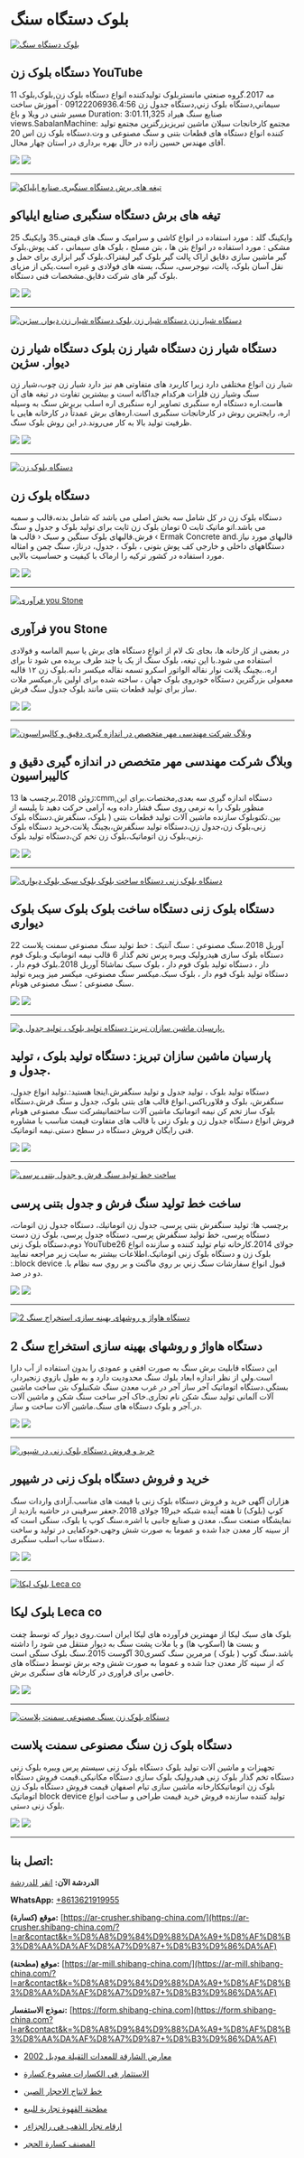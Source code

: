 # بلوک دستگاه سنگ

<a href="https://swt.shibang-china.com/?l=ar&img&k=%D8%A8%D9%84%D9%88%DA%A9+%D8%AF%D8%B3%D8%AA%DA%AF%D8%A7%D9%87+%D8%B3%D9%86%DA%AF" target="_blank">![بلوک دستگاه سنگ](http://static.shibang-china.com/all-800x300/921.jpg)</a>

## دستگاه بلوک زن YouTube
11 مه 2017.گروه صنعتي مانستربلوک توليدکننده انواع دستگاه بلوک زن,بلوک,بلوک سيماني,دستگاه بلوک زني,دستگاه جدول زن 09122206936.4:56 &middot; آموزش ساخت مسیر شنی در ویلا و باغ Duration: 3:01.صنایع سنگ هیراد 11,325 views.SabalanMachine: مجتمع کارخانجات سبلان ماشین تبریزبزرگترین مجتمع تولید کننده انواع دستگاه های قطعات بتنی و سنگ مصنوعی و وت.دستگاه بلوک زن اس 20 آقای مهندس حسین زاده در حال بهره برداری در استان چهار محال.


<a href="https://whatsapp.shibangsoft.com/WhatsApp.php" target="_blank" title="WhatsApp">![](http://static.shibang-china.com/icon/whatsapp.png)</a> <a href="https://swt.shibang-china.com/?l=ar&icon&k=%D8%A8%D9%84%D9%88%DA%A9+%D8%AF%D8%B3%D8%AA%DA%AF%D8%A7%D9%87+%D8%B3%D9%86%DA%AF" target="_blank">![](http://static.shibang-china.com/icon/chat-ar.png)</a>

---

<a href="https://swt.shibang-china.com/?l=ar&img&k=%D8%A8%D9%84%D9%88%DA%A9+%D8%AF%D8%B3%D8%AA%DA%AF%D8%A7%D9%87+%D8%B3%D9%86%DA%AF" target="_blank">![تیغه های برش دستگاه سنگبری صنایع ایلیاکو](http://static.shibang-china.com/all-800x300/962.jpg)</a>

## تیغه های برش دستگاه سنگبری صنایع ایلیاکو
25 وایکینگ گلد : مورد استفاده در انواع کاشی و سرامیک و سنگ های قیمتی.35 وایکینگ مشکی : مورد استفاده در انواع بتن ها ، بتن مسلح ، بلوک های سیمانی ، کف پوش.بلوک گیر ماشین سازی دقایق اراک پالت گیر بلوک گیر لیفتراک.بلوک گیر ابزاری برای حمل و نقل آسان بلوک، پالت، نیوجرسی، سنگ، بسته های فولادی و غیره است.یکی از مزیای بلوک گیر های شرکت دقایق.مشخصات فنی دستگاه.


<a href="https://whatsapp.shibangsoft.com/WhatsApp.php" target="_blank" title="WhatsApp">![](http://static.shibang-china.com/icon/whatsapp.png)</a> <a href="https://swt.shibang-china.com/?l=ar&icon&k=%D8%A8%D9%84%D9%88%DA%A9+%D8%AF%D8%B3%D8%AA%DA%AF%D8%A7%D9%87+%D8%B3%D9%86%DA%AF" target="_blank">![](http://static.shibang-china.com/icon/chat-ar.png)</a>

---

<a href="https://swt.shibang-china.com/?l=ar&img&k=%D8%A8%D9%84%D9%88%DA%A9+%D8%AF%D8%B3%D8%AA%DA%AF%D8%A7%D9%87+%D8%B3%D9%86%DA%AF" target="_blank">![دستگاه شیار زن دستگاه شیار زن بلوک دستگاه شیار زن دیوار. سژین](http://static.shibang-china.com/all-800x300/98.jpg)</a>

## دستگاه شیار زن دستگاه شیار زن بلوک دستگاه شیار زن دیوار. سژین
شیار زن انواع مختلفی دارد زیرا کاربرد های متفاوتی هم نیز دارد شیار زن چوب،شیار زن سنگ وشیار زن فلزات هرکدام جداگانه است و بیشترین تفاوت در تیغه های آن هاست.اره دستگاه اره سنگبری تصاویر اره سنگبری اره اسلب بربرش سنگ به وسیله اره، رایجترین روش در کارخانجات سنگبری است.اره‌های برش عمدتاً در کارخانه هایی با ظرفیت تولید بالا به کار می‌روند.در این روش بلوک سنگ.


<a href="https://whatsapp.shibangsoft.com/WhatsApp.php" target="_blank" title="WhatsApp">![](http://static.shibang-china.com/icon/whatsapp.png)</a> <a href="https://swt.shibang-china.com/?l=ar&icon&k=%D8%A8%D9%84%D9%88%DA%A9+%D8%AF%D8%B3%D8%AA%DA%AF%D8%A7%D9%87+%D8%B3%D9%86%DA%AF" target="_blank">![](http://static.shibang-china.com/icon/chat-ar.png)</a>

---

<a href="https://swt.shibang-china.com/?l=ar&img&k=%D8%A8%D9%84%D9%88%DA%A9+%D8%AF%D8%B3%D8%AA%DA%AF%D8%A7%D9%87+%D8%B3%D9%86%DA%AF" target="_blank">![دستگاه بلوک زن](http://static.shibang-china.com/all-800x300/1433.jpg)</a>

## دستگاه بلوک زن
دستگاه بلوک زن در کل شامل سه بخش اصلی می باشد که شامل بدنه،قالب و سمبه می باشد.اتو ماتیک ثابت 0 تومان بلوک زن ثایت برای تولید بلوک و جدول و سنگ فرش.قالبهای بلوک سنگین و سبک ‹ قالب ها ‹ Ermak Concrete and.قالبهای مورد نیاز دستگاههای داخلی و خارجی کف پوش بتونی ، بلوک ، جدول، درناژ، سنگ چمن و امثاله مورد استفاده در کشور ترکیه را ارماک با کیفیت و حساسیت بالایی.


<a href="https://whatsapp.shibangsoft.com/WhatsApp.php" target="_blank" title="WhatsApp">![](http://static.shibang-china.com/icon/whatsapp.png)</a> <a href="https://swt.shibang-china.com/?l=ar&icon&k=%D8%A8%D9%84%D9%88%DA%A9+%D8%AF%D8%B3%D8%AA%DA%AF%D8%A7%D9%87+%D8%B3%D9%86%DA%AF" target="_blank">![](http://static.shibang-china.com/icon/chat-ar.png)</a>

---

<a href="https://swt.shibang-china.com/?l=ar&img&k=%D8%A8%D9%84%D9%88%DA%A9+%D8%AF%D8%B3%D8%AA%DA%AF%D8%A7%D9%87+%D8%B3%D9%86%DA%AF" target="_blank">![فرآوری you Stone](http://static.shibang-china.com/all-800x300/1130.jpg)</a>

## فرآوری you Stone
در بعضی از کارخانه ها، بجای تک لام از انواع دستگاه های برش یا سیم الماسه و فولادی استفاده می شود.با این تیغه، بلوک سنگ از یک یا چند طرف بریده می شود تا برای اره،.بچینگ پلانت نوار نقاله الواتور اسکرو تسمه نقاله میکسر دانه.بلوک زن ١٢ قالبه معمولى بزرگترین دستگاه خودروی بلوک جهان ، ساخته شده برای اولین بار.میکسر ملات ساز برای تولید قطعات بتنی مانند بلوک جدول سنگ فرش.


<a href="https://whatsapp.shibangsoft.com/WhatsApp.php" target="_blank" title="WhatsApp">![](http://static.shibang-china.com/icon/whatsapp.png)</a> <a href="https://swt.shibang-china.com/?l=ar&icon&k=%D8%A8%D9%84%D9%88%DA%A9+%D8%AF%D8%B3%D8%AA%DA%AF%D8%A7%D9%87+%D8%B3%D9%86%DA%AF" target="_blank">![](http://static.shibang-china.com/icon/chat-ar.png)</a>

---

<a href="https://swt.shibang-china.com/?l=ar&img&k=%D8%A8%D9%84%D9%88%DA%A9+%D8%AF%D8%B3%D8%AA%DA%AF%D8%A7%D9%87+%D8%B3%D9%86%DA%AF" target="_blank">![وبلاگ شرکت مهندسی مهر متخصص در اندازه گیری دقیق و کالیبراسیون](http://static.shibang-china.com/all-800x300/1368.jpg)</a>

## وبلاگ شرکت مهندسی مهر متخصص در اندازه گیری دقیق و کالیبراسیون
13 ژوئن 2018.برچسب ها:cmm,دستگاه اندازه گیری سه بعدی,مختصات.برای این منظور بلوک را به نرمی روی سنگ فشار داده وبه آرامی حرکت دهید تا پلیسه از بین.تکنوبلوک سازنده ماشین آلات تولید قطعات بتنی ( بلوک، سنگفرش.دستگاه بلوک زنی،بلوک زن،جدول زن،دستگاه تولید سنگفرش،بچینگ پلانت،خرید دستگاه بلوک زنی،بلوک زن اتوماتیک،بلوک زن تخم کن،دستگاه تولید بلوک.


<a href="https://whatsapp.shibangsoft.com/WhatsApp.php" target="_blank" title="WhatsApp">![](http://static.shibang-china.com/icon/whatsapp.png)</a> <a href="https://swt.shibang-china.com/?l=ar&icon&k=%D8%A8%D9%84%D9%88%DA%A9+%D8%AF%D8%B3%D8%AA%DA%AF%D8%A7%D9%87+%D8%B3%D9%86%DA%AF" target="_blank">![](http://static.shibang-china.com/icon/chat-ar.png)</a>

---

<a href="https://swt.shibang-china.com/?l=ar&img&k=%D8%A8%D9%84%D9%88%DA%A9+%D8%AF%D8%B3%D8%AA%DA%AF%D8%A7%D9%87+%D8%B3%D9%86%DA%AF" target="_blank">![دستگاه بلوک زنی دستگاه ساخت بلوک بلوک سبک بلوک دیواری](http://static.shibang-china.com/all-800x300/67.jpg)</a>

## دستگاه بلوک زنی دستگاه ساخت بلوک بلوک سبک بلوک دیواری
22 آوريل 2018.سنگ مصنوعی : سنگ آنتیک : خط تولید سنگ مصنوعی سمنت پلاست دستگاه بلوک سازی هیدرولیک ویبره پرس تخم گذار 6 قالب نیمه اتوماتیک و.بلوک فوم دار ، دستگاه تولید بلوک فوم دار ، بلوک سبک نماشا5 آوريل 2018.بلوک فوم دار ، دستگاه تولید بلوک فوم دار ، بلوک سبک.میکسر سنگ مصنوعی، میکسر میز ویبره تولید سنگ مصنوعی ؛ سنگ مصنوعی هونام.


<a href="https://whatsapp.shibangsoft.com/WhatsApp.php" target="_blank" title="WhatsApp">![](http://static.shibang-china.com/icon/whatsapp.png)</a> <a href="https://swt.shibang-china.com/?l=ar&icon&k=%D8%A8%D9%84%D9%88%DA%A9+%D8%AF%D8%B3%D8%AA%DA%AF%D8%A7%D9%87+%D8%B3%D9%86%DA%AF" target="_blank">![](http://static.shibang-china.com/icon/chat-ar.png)</a>

---

<a href="https://swt.shibang-china.com/?l=ar&img&k=%D8%A8%D9%84%D9%88%DA%A9+%D8%AF%D8%B3%D8%AA%DA%AF%D8%A7%D9%87+%D8%B3%D9%86%DA%AF" target="_blank">![پارسیان ماشین سازان تبریز: دستگاه تولید بلوک ، تولید جدول و.](http://static.shibang-china.com/all-800x300/282.jpg)</a>

## پارسیان ماشین سازان تبریز: دستگاه تولید بلوک ، تولید جدول و.
دستگاه تولید بلوک ، تولید جدول و تولید سنگفرش.اینجا هستید:.تولید انواع جدول، سنگفرش، بلوک و فلاورباکس.انواع قالب های بتنی بلوک، جدول و سنگ فرش.دستگاه بلوک ساز تخم کن نیمه اتوماتیک ماشین آلات ساختمانیشرکت سنگ مصنوعی هونام فروش انواع دستگاه جدول زن و بلوک زنی با قالب های متفاوت قیمت مناسب با مشاوره فنی رایگان فروش دستگاه در سطح دستی.نیمه اتوماتیک.


<a href="https://whatsapp.shibangsoft.com/WhatsApp.php" target="_blank" title="WhatsApp">![](http://static.shibang-china.com/icon/whatsapp.png)</a> <a href="https://swt.shibang-china.com/?l=ar&icon&k=%D8%A8%D9%84%D9%88%DA%A9+%D8%AF%D8%B3%D8%AA%DA%AF%D8%A7%D9%87+%D8%B3%D9%86%DA%AF" target="_blank">![](http://static.shibang-china.com/icon/chat-ar.png)</a>

---

<a href="https://swt.shibang-china.com/?l=ar&img&k=%D8%A8%D9%84%D9%88%DA%A9+%D8%AF%D8%B3%D8%AA%DA%AF%D8%A7%D9%87+%D8%B3%D9%86%DA%AF" target="_blank">![ساخت خط تولید سنگ فرش و جدول بتنی پرسی](http://static.shibang-china.com/all-800x300/377.jpg)</a>

## ساخت خط تولید سنگ فرش و جدول بتنی پرسی
برچسب ها: تولید سنگفرش بتنی پرسی، جدول زن اتوماتیك، دستگاه جدول زن اتومات، دستگاه پرسی، خط تولید سنگفرش پرسی، دستگاه جدول پرسی، بلوک زن دست دوم،دستگاه بلوک زنی YouTube26 جولای 2014.کارخانه تیام تولید کننده و سازنده انواع بلوک زن و دستگاه بلوک زنی اتوماتیک.اطلاعات بیشتر به سایت زیر مراجعه نمایید :.block device .قبول انواع سفارشات سنگ زني بر روي ماگنت و بر روي سه نظام با دو در صد.


<a href="https://whatsapp.shibangsoft.com/WhatsApp.php" target="_blank" title="WhatsApp">![](http://static.shibang-china.com/icon/whatsapp.png)</a> <a href="https://swt.shibang-china.com/?l=ar&icon&k=%D8%A8%D9%84%D9%88%DA%A9+%D8%AF%D8%B3%D8%AA%DA%AF%D8%A7%D9%87+%D8%B3%D9%86%DA%AF" target="_blank">![](http://static.shibang-china.com/icon/chat-ar.png)</a>

---

<a href="https://swt.shibang-china.com/?l=ar&img&k=%D8%A8%D9%84%D9%88%DA%A9+%D8%AF%D8%B3%D8%AA%DA%AF%D8%A7%D9%87+%D8%B3%D9%86%DA%AF" target="_blank">![2 دستگاه هاواژ و روشهای بهینه سازی استخراج سنگ](http://static.shibang-china.com/all-800x300/804.jpg)</a>

## 2 دستگاه هاواژ و روشهای بهینه سازی استخراج سنگ
این دستگاه قابلیت برش سنگ به صورت افقی و عمودی را بدون استفاده از آب دارا است.ولي از نظر اندازه ابعاد بلوك سنگ محدودیت دارد و به طول بازوي زنجيردار، بستگي.دستگاه اتوماتیک آجر ساز آجر در غرب معدن سنگ شکنبلوک بتن ساخت ماشین آلات آلمانی تولید سنگ شکن نام تجاری.خاک آجر ساخت سنگ شکن و ماشین آلات در.آجر و بلوک دستگاه های سنگ.ماشین آلات ساخت و ساز.


<a href="https://whatsapp.shibangsoft.com/WhatsApp.php" target="_blank" title="WhatsApp">![](http://static.shibang-china.com/icon/whatsapp.png)</a> <a href="https://swt.shibang-china.com/?l=ar&icon&k=%D8%A8%D9%84%D9%88%DA%A9+%D8%AF%D8%B3%D8%AA%DA%AF%D8%A7%D9%87+%D8%B3%D9%86%DA%AF" target="_blank">![](http://static.shibang-china.com/icon/chat-ar.png)</a>

---

<a href="https://swt.shibang-china.com/?l=ar&img&k=%D8%A8%D9%84%D9%88%DA%A9+%D8%AF%D8%B3%D8%AA%DA%AF%D8%A7%D9%87+%D8%B3%D9%86%DA%AF" target="_blank">![خرید و فروش دستگاه بلوک زنی در شیپور](http://static.shibang-china.com/all-800x300/1090.jpg)</a>

## خرید و فروش دستگاه بلوک زنی در شیپور
هزاران آگهی خرید و فروش دستگاه بلوک زنی با قیمت های مناسب.آزادی واردات سنگ کوپ (بلوک) تا هفته آینده شبکه خبر19 جولای 2018.جعفر سرقینی در حاشیه بازدید از نمایشگاه صنعت سنگ، معدن و صنایع جانبی با اشره.سنگ کوپ یا بلوک، سنگی است که از سینه کار معدن جدا شده و عموما به صورت شش وجهی.خودکفایی در تولید و ساخت دستگاه ساب اسلب سنگبری.


<a href="https://whatsapp.shibangsoft.com/WhatsApp.php" target="_blank" title="WhatsApp">![](http://static.shibang-china.com/icon/whatsapp.png)</a> <a href="https://swt.shibang-china.com/?l=ar&icon&k=%D8%A8%D9%84%D9%88%DA%A9+%D8%AF%D8%B3%D8%AA%DA%AF%D8%A7%D9%87+%D8%B3%D9%86%DA%AF" target="_blank">![](http://static.shibang-china.com/icon/chat-ar.png)</a>

---

<a href="https://swt.shibang-china.com/?l=ar&img&k=%D8%A8%D9%84%D9%88%DA%A9+%D8%AF%D8%B3%D8%AA%DA%AF%D8%A7%D9%87+%D8%B3%D9%86%DA%AF" target="_blank">![بلوک لیکا Leca co](http://static.shibang-china.com/all-800x300/718.jpg)</a>

## بلوک لیکا Leca co
بلوک های سبک لیکا از مهمترین فرآورده های لیکا ایران است.روی دیوار که توسط چفت و بست ها (اسکوپ ها) و یا ملات پشت سنگ به دیوار منتقل می شود را داشته باشد.سنگ کوپ ( بلوک ) مرمرین سنگ کسری30 آگوست 2015.سنگ بلوک سنگی است که از سینه کار معدن جدا شده و عموما به صورت شش وجه برش توسط دستگاه های خاصی برای فراوری در کارخانه های سنگبری برش.


<a href="https://whatsapp.shibangsoft.com/WhatsApp.php" target="_blank" title="WhatsApp">![](http://static.shibang-china.com/icon/whatsapp.png)</a> <a href="https://swt.shibang-china.com/?l=ar&icon&k=%D8%A8%D9%84%D9%88%DA%A9+%D8%AF%D8%B3%D8%AA%DA%AF%D8%A7%D9%87+%D8%B3%D9%86%DA%AF" target="_blank">![](http://static.shibang-china.com/icon/chat-ar.png)</a>

---

<a href="https://swt.shibang-china.com/?l=ar&img&k=%D8%A8%D9%84%D9%88%DA%A9+%D8%AF%D8%B3%D8%AA%DA%AF%D8%A7%D9%87+%D8%B3%D9%86%DA%AF" target="_blank">![دستگاه بلوک زن سنگ مصنوعی سمنت پلاست](http://static.shibang-china.com/all-800x300/973.jpg)</a>

## دستگاه بلوک زن سنگ مصنوعی سمنت پلاست
تجهیزات و ماشین آلات تولید بلوک دستگاه بلوک زنی سیستم پرس ویبره بلوک زنی دستگاه تخم گذار بلوک زنی هیدرولیک بلوک سازی دستگاه مکانیکی.قیمت فروش دستگاه بلوک زن اتوماتیککارخانه ماشین سازی تیام اصفهان قیمت فروش دستگاه بلوک زن اتوماتیک block device تولید کننده سازنده فروش خرید قیمت طراحی و ساخت انواع بلوک زنی دستی.


<a href="https://whatsapp.shibangsoft.com/WhatsApp.php" target="_blank" title="WhatsApp">![](http://static.shibang-china.com/icon/whatsapp.png)</a> <a href="https://swt.shibang-china.com/?l=ar&icon&k=%D8%A8%D9%84%D9%88%DA%A9+%D8%AF%D8%B3%D8%AA%DA%AF%D8%A7%D9%87+%D8%B3%D9%86%DA%AF" target="_blank">![](http://static.shibang-china.com/icon/chat-ar.png)</a>

---
## اتصل بنا:

**الدردشة الآن:** [انقر للدردشة](https://swt.shibang-china.com?l=ar&contact&k=%D8%A8%D9%84%D9%88%DA%A9+%D8%AF%D8%B3%D8%AA%DA%AF%D8%A7%D9%87+%D8%B3%D9%86%DA%AF)

**WhatsApp:**  [+8613621919955](https://whatsapp.shibangsoft.com/WhatsApp.php)

**موقع (كسارة):** [https://ar-crusher.shibang-china.com/](https://ar-crusher.shibang-china.com/?l=ar&contact&k=%D8%A8%D9%84%D9%88%DA%A9+%D8%AF%D8%B3%D8%AA%DA%AF%D8%A7%D9%87+%D8%B3%D9%86%DA%AF)

**موقع (مطحنة):** [https://ar-mill.shibang-china.com/](https://ar-mill.shibang-china.com/?l=ar&contact&k=%D8%A8%D9%84%D9%88%DA%A9+%D8%AF%D8%B3%D8%AA%DA%AF%D8%A7%D9%87+%D8%B3%D9%86%DA%AF)

**نموذج الاستفسار:** [https://form.shibang-china.com](https://form.shibang-china.com?l=ar&contact&k=%D8%A8%D9%84%D9%88%DA%A9+%D8%AF%D8%B3%D8%AA%DA%AF%D8%A7%D9%87+%D8%B3%D9%86%DA%AF)

* [معارض الشارقة للمعدات الثقيلة موديل 2002](../17/%D9%85%D8%B9%D8%A7%D8%B1%D8%B6%20%D8%A7%D9%84%D8%B4%D8%A7%D8%B1%D9%82%D8%A9%20%D9%84%D9%84%D9%85%D8%B9%D8%AF%D8%A7%D8%AA%20%D8%A7%D9%84%D8%AB%D9%82%D9%8A%D9%84%D8%A9%20%D9%85%D9%88%D8%AF%D9%8A%D9%84%202002.md)

* [الاستثمار في الكسارات مشروع كسارة](../20/%D8%A7%D9%84%D8%A7%D8%B3%D8%AA%D8%AB%D9%85%D8%A7%D8%B1%20%D9%81%D9%8A%20%D8%A7%D9%84%D9%83%D8%B3%D8%A7%D8%B1%D8%A7%D8%AA%20%D9%85%D8%B4%D8%B1%D9%88%D8%B9%20%D9%83%D8%B3%D8%A7%D8%B1%D8%A9.md)

* [خط لانتاج الاحجار الصين](../18/%D8%AE%D8%B7%20%D9%84%D8%A7%D9%86%D8%AA%D8%A7%D8%AC%20%D8%A7%D9%84%D8%A7%D8%AD%D8%AC%D8%A7%D8%B1%20%D8%A7%D9%84%D8%B5%D9%8A%D9%86.md)

* [مطحنة القهوة تجارية للبيع](../16/%D9%85%D8%B7%D8%AD%D9%86%D8%A9%20%D8%A7%D9%84%D9%82%D9%87%D9%88%D8%A9%20%D8%AA%D8%AC%D8%A7%D8%B1%D9%8A%D8%A9%20%D9%84%D9%84%D8%A8%D9%8A%D8%B9.md)

* [ارقام تجار الذهب في رالجزاءر](../20/%D8%A7%D8%B1%D9%82%D8%A7%D9%85%20%D8%AA%D8%AC%D8%A7%D8%B1%20%D8%A7%D9%84%D8%B0%D9%87%D8%A8%20%D9%81%D9%8A%20%D8%B1%D8%A7%D9%84%D8%AC%D8%B2%D8%A7%D8%A1%D8%B1.md)

* [المصنف كسارة الحجر](../17/%D8%A7%D9%84%D9%85%D8%B5%D9%86%D9%81%20%D9%83%D8%B3%D8%A7%D8%B1%D8%A9%20%D8%A7%D9%84%D8%AD%D8%AC%D8%B1.md)